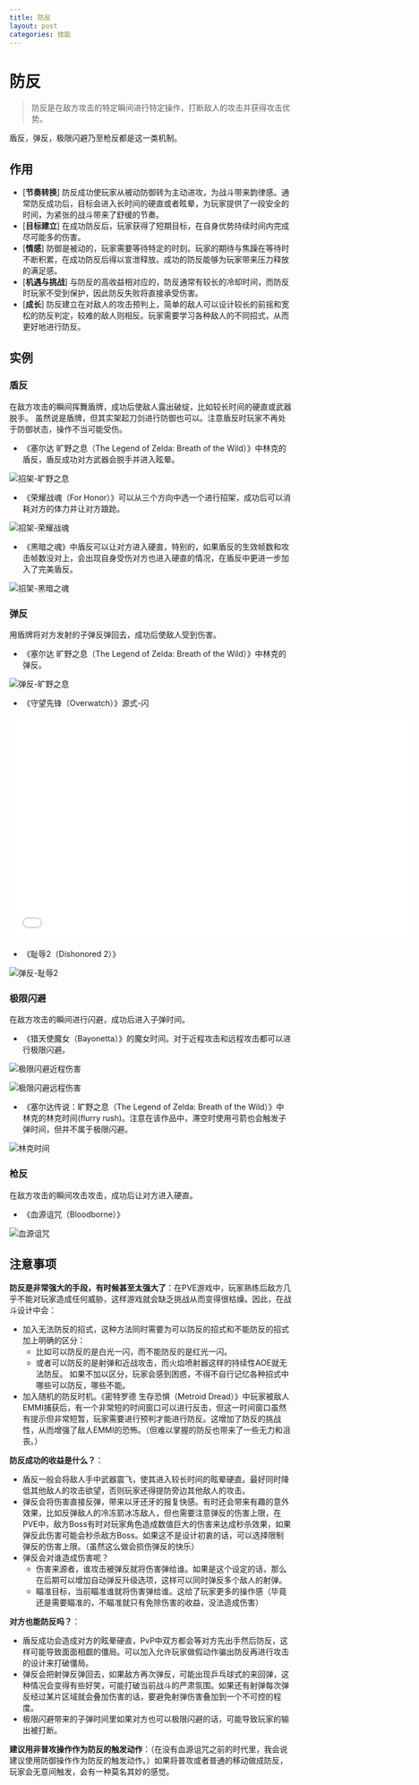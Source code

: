 ```yaml
---
title: 防反
layout: post
categories: 技能
---
```


# 防反
> 防反是在敌方攻击的特定瞬间进行特定操作，打断敌人的攻击并获得攻击优势。

盾反，弹反，极限闪避乃至枪反都是这一类机制。

## 作用
- [**节奏转换**] 防反成功使玩家从被动防御转为主动进攻，为战斗带来韵律感。通常防反成功后，目标会进入长时间的硬直或者眩晕，为玩家提供了一段安全的时间，为紧张的战斗带来了舒缓的节奏。
- [**目标建立**] 在成功防反后，玩家获得了短期目标，在自身优势持续时间内完成尽可能多的伤害。
- [**情感**] 防御是被动的，玩家需要等待特定的时刻。玩家的期待与焦躁在等待时不断积累，在成功防反后得以宣泄释放。成功的防反能够为玩家带来压力释放的满足感。
- [**机遇与挑战**] 与防反的高收益相对应的，防反通常有较长的冷却时间，而防反时玩家不受到保护，因此防反失败将直接承受伤害。
- [**成长**] 防反建立在对敌人的攻击预判上，简单的敌人可以设计较长的前摇和宽松的防反判定，较难的敌人则相反。玩家需要学习各种敌人的不同招式，从而更好地进行防反。

## 实例

### 盾反
在敌方攻击的瞬间挥舞盾牌，成功后使敌人露出破绽，比如较长时间的硬直或武器脱手。
虽然说是盾牌，但其实架起刀剑进行防御也可以。注意盾反时玩家不再处于防御状态，操作不当可能受伤。

- 《塞尔达 旷野之息（The Legend of Zelda: Breath of the Wild）》中林克的盾反，盾反成功对方武器会脱手并进入眩晕。

![招架-旷野之息](/images/招架-旷野之息.gif)

- 《荣耀战魂（For Honor）》可以从三个方向中选一个进行招架，成功后可以消耗对方的体力并让对方踉跄。

![招架-荣耀战魂](/images/招架-荣耀战魂.gif)

- 《黑暗之魂》中盾反可以让对方进入硬直，特别的，如果盾反的生效帧数和攻击帧数没对上，会出现自身受伤对方也进入硬直的情况，在盾反中更进一步加入了完美盾反。

![招架-黑暗之魂](/images/招架-黑暗之魂.gif)

### 弹反
用盾牌将对方发射的子弹反弹回去，成功后使敌人受到伤害。

- 《塞尔达 旷野之息（The Legend of Zelda: Breath of the Wild）》中林克的弹反。

![弹反-旷野之息](/images/弹反-旷野之息.gif)

- 《守望先锋（Overwatch）》源式-闪

<iframe width="720" height="400" src="{{ site.url }}/videos/源式-闪.mp4" frameborder="0"> </iframe>

- 《耻辱2（Dishonored 2）》

![弹反-耻辱2](/images/弹反-耻辱2.gif)

### 极限闪避
在敌方攻击的瞬间进行闪避，成功后进入子弹时间。

- 《猎天使魔女（Bayonetta）》的魔女时间。对于近程攻击和远程攻击都可以进行极限闪避。

![极限闪避近程伤害](/images/极限闪避-猎天使魔女2.gif)

![极限闪避远程伤害](/images/极限闪避-猎天使魔女1.gif)

- 《塞尔达传说：旷野之息（The Legend of Zelda: Breath of the Wild）》中林克的林克时间(flurry rush)。注意在该作品中，滞空时使用弓箭也会触发子弹时间，但并不属于极限闪避。

![林克时间](/images/极限闪避-旷野之息.gif)

### 枪反
在敌方攻击的瞬间攻击攻击，成功后让对方进入硬直。

- 《血源诅咒（Bloodborne）》

![血源诅咒](/images/枪反-血源诅咒.webp)

## 注意事项

**防反是非常强大的手段，有时候甚至太强大了**：在PVE游戏中，玩家熟练后敌方几乎不能对玩家造成任何威胁，这样游戏就会缺乏挑战从而变得很枯燥。因此，在战斗设计中会：
- 加入无法防反的招式，这种方法同时需要为可以防反的招式和不能防反的招式加上明确的区分：
    - 比如可以防反的是白光一闪，而不能防反的是红光一闪。
    - 或者可以防反的是射弹和近战攻击，而火焰喷射器这样的持续性AOE就无法防反。
如果不加以区分，玩家会感到困惑，不得不自行记忆各种招式中哪些可以防反，哪些不能。
- 加入随机的防反时机。《密特罗德 生存恐惧（Metroid Dread）》中玩家被敌人EMMI捕获后，有一个非常短的时间窗口可以进行反击，但这一时间窗口虽然有提示但非常短暂，玩家需要进行预判才能进行防反。这增加了防反的挑战性，从而增强了敌人EMMI的恐怖。（但难以掌握的防反也带来了一些无力和沮丧。）

**防反成功的收益是什么？**：
- 盾反一般会将敌人手中武器震飞，使其进入较长时间的眩晕硬直。最好同时降低其他敌人的攻击欲望，否则玩家还得提防旁边其他敌人的攻击。
- 弹反会将伤害直接反弹，带来以牙还牙的报复快感。有时还会带来有趣的意外效果，比如反弹敌人的冷冻箭冰冻敌人，但也需要注意弹反的伤害上限，在PVE中，敌方Boss有时对玩家角色造成数值巨大的伤害来达成秒杀效果，如果弹反此伤害可能会秒杀敌方Boss。如果这不是设计初衷的话，可以选择限制弹反的伤害上限。（虽然这么做会损伤弹反的快乐）
- 弹反会对谁造成伤害呢？
    - 伤害来源者，谁攻击被弹反就将伤害弹给谁。如果是这个设定的话，那么在后期可以增加自动弹反升级选项，这样可以同时弹反多个敌人的射弹。
    - 瞄准目标，当前瞄准谁就将伤害弹给谁。这给了玩家更多的操作感（毕竟还是需要瞄准的，不瞄准就只有免除伤害的收益，没法造成伤害）

**对方也能防反吗？**：
- 盾反成功会造成对方的眩晕硬直，PvP中双方都会等对方先出手然后防反，这样可能导致面面相觑的僵局。可以加入允许玩家做假动作骗出防反再进行攻击的设计来打破僵局。
- 弹反会把射弹反弹回去，如果敌方再次弹反，可能出现乒乓球式的来回弹，这种情况会变得有些好笑，可能打破当前战斗的严肃氛围。如果还有射弹每次弹反经过某片区域就会叠加伤害的话，要避免射弹伤害叠加到一个不可控的程度。
- 极限闪避带来的子弹时间里如果对方也可以极限闪避的话，可能导致玩家的输出被打断。

**建议用非普攻操作作为防反的触发动作**：（在没有血源诅咒之前的时代里，我会说建议使用防御操作作为防反的触发动作。）如果将普攻或者普通的移动做成防反，玩家会无意间触发，会有一种莫名其妙的感觉。

